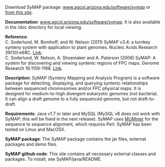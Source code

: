 Download SyMAP package: www.agcol.arizona.edu/software/symap or [from this site](https://github.com/csoderlund/SyMAP/releases).

**Documentation**: www.agcol.arizona.edu/software/symap. It is also available in the /doc directory for local viewing.

**Reference**:  
C. Soderlund, M. Bomhoff, and W. Nelson (2011) SyMAP v3.4: a turnkey synteny system with application to plant genomes. Nucleic Acids Research 39(10):e68C. [Link](https://academic.oup.com/nar/article/39/10/e68/1310457).  
C. Soderlund, W. Nelson, A. Shoemaker and A. Paterson (2006) SyMAP: A system for discovering and viewing syntenic regions of FPC maps. Genome Research 16:1159-1168. [Link](http://genome.cshlp.org/content/16/9/1159.abstract).

**Description**: SyMAP (Synteny Mapping and Analysis Program) is a software package for detecting, displaying, and querying syntenic relationships between sequenced chromosomes and/or FPC physical maps.  It is designed for medium-to-high divergent eukaryotic genomes (not bacteria). It can align a draft genome to a fully sequenced genome, but not draft-to-draft.

**Requirements**: Java v1.7 or later and MySQL (MySQL v8 does not work with SyMAP; this will be fixed in the next release). SyMAP uses [MUMmer](http://mummer.sourceforge.net) for the sequence to sequence alignment, which requires Perl. SyMAP has been tested on Linux and MacOSX.

**SyMAP package**: The SyMAP package contains the jar files, external packages and demo files.

**SyMAP github code**: This site contains all necessary external classes and packages. To install, see SyMAP/java/README.

